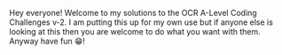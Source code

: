 Hey everyone! Welcome to my solutions to the OCR A-Level Coding Challenges v-2.
I am putting this up for my own use but if anyone else is looking at this then you are welcome to do what you want with them.
Anyway have fun 😁!
